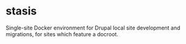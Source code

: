 # stasis
Single-site Docker environment for Drupal local site development and migrations, for sites which feature a docroot.
